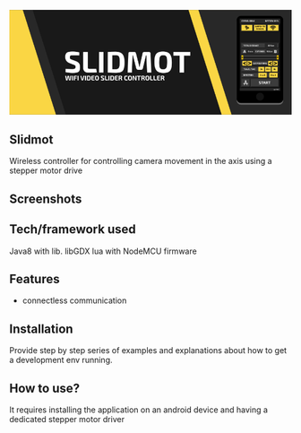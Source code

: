 ![alt text](https://raw.githubusercontent.com/devkrzyzanowski/Slidmot/master/banner.png?token=AQoI-8j-UC9xDQWCA9BSdUvNc-NPDpqYks5bsmuYwA%3D%3D)
## Slidmot
Wireless controller for controlling camera movement in the axis using a stepper motor drive

## Screenshots

## Tech/framework used
Java8 with lib. libGDX
lua with NodeMCU firmware
## Features
- connectless communication
## Installation
Provide step by step series of examples and explanations about how to get a development env running.

## How to use?
It requires installing the application on an android device and having a dedicated stepper motor driver
